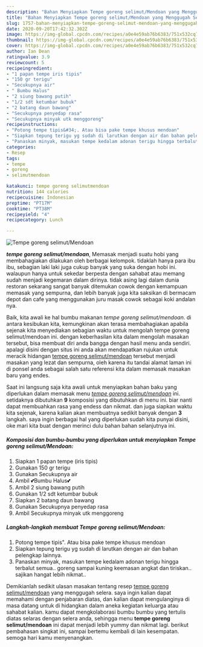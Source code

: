 ```yaml
---
description: "Bahan Menyiapkan Tempe goreng selimut/Mendoan yang Menggugah Selera"
title: "Bahan Menyiapkan Tempe goreng selimut/Mendoan yang Menggugah Selera"
slug: 1757-bahan-menyiapkan-tempe-goreng-selimut-mendoan-yang-menggugah-selera
date: 2020-09-20T17:42:32.302Z
image: https://img-global.cpcdn.com/recipes/a0e4e59ab76b6383/751x532cq70/tempe-goreng-selimutmendoan-foto-resep-utama.jpg
thumbnail: https://img-global.cpcdn.com/recipes/a0e4e59ab76b6383/751x532cq70/tempe-goreng-selimutmendoan-foto-resep-utama.jpg
cover: https://img-global.cpcdn.com/recipes/a0e4e59ab76b6383/751x532cq70/tempe-goreng-selimutmendoan-foto-resep-utama.jpg
author: Ian Dean
ratingvalue: 3.9
reviewcount: 5
recipeingredient:
- "1 papan tempe iris tipis"
- "150 gr terigu"
- "Secukupnya air"
- " Bumbu Halus"
- "2 siung bawang putih"
- "1/2 sdt ketumbar bubuk"
- "2 batang daun bawang"
- "Secukupnya penyedap rasa"
- "Secukupnya minyak utk menggoreng"
recipeinstructions:
- "Potong tempe tipis&#34;. Atau bisa pake tempe khusus mendoan"
- "Siapkan tepung terigu yg sudah di larutkan dengan air dan bahan pelengkap lainnya."
- "Panaskan minyak, masukan tempe kedalam adonan terigu hingga terbalut semua.. goreng sampai kuning keemasan angkat dan tiriskan.. sajikan hangat lebih nikmat.."
categories:
- Resep
tags:
- tempe
- goreng
- selimutmendoan

katakunci: tempe goreng selimutmendoan 
nutrition: 144 calories
recipecuisine: Indonesian
preptime: "PT17M"
cooktime: "PT38M"
recipeyield: "4"
recipecategory: Lunch

---
```



![Tempe goreng selimut/Mendoan](https://img-global.cpcdn.com/recipes/a0e4e59ab76b6383/751x532cq70/tempe-goreng-selimutmendoan-foto-resep-utama.jpg)

<b><i>tempe goreng selimut/mendoan</i></b>, Memasak menjadi suatu hobi yang membahagiakan dilakukan oleh berbagai kelompok. tidaklah hanya para ibu ibu, sebagian laki laki juga cukup banyak yang suka dengan hobi ini. walaupun hanya untuk sekedar berpesta dengan sahabat atau memang sudah menjadi kegemaran dalam dirinya. tidak asing lagi dalam dunia restoran sekarang sangat banyak ditemukan cowok dengan kemampuan memasak yang sempurna, dan lebih banyak juga kita saksikan di bermacam depot dan cafe yang menggunakan juru masak cowok sebagai koki andalan nya.

Baik, kita awali ke hal bumbu makanan <i>tempe goreng selimut/mendoan</i>. di antara kesibukan kita, kemungkinan akan terasa membahagiakan apabila sejenak kita menyediakan sebagian waktu untuk mengolah tempe goreng selimut/mendoan ini. dengan keberhasilan kita dalam mengolah masakan tersebut, bisa membuat diri anda bangga dengan hasil menu anda sendiri. apalagi disini dengan situs ini anda akan mendapatkan rujukan untuk meracik hidangan <u>tempe goreng selimut/mendoan</u> tersebut menjadi masakan yang lezat dan sempurna, oleh karena itu tandai alamat laman ini di ponsel anda sebagai salah satu referensi kita dalam memasak masakan baru yang endes.




Saat ini langsung saja kita awali untuk menyiapkan bahan baku yang diperlukan dalam memasak menu <u><i>tempe goreng selimut/mendoan</i></u> ini. setidaknya dibutuhkan <b>9</b> komposisi yang dibutuhkan di menu ini. biar nanti dapat membuahkan rasa yang endess dan nikmat. dan juga siapkan waktu kita sejenak, karena kalian akan membuatnya sedikit banyak dengan <b>3</b> langkah. saya ingin berbagai hal yang diperlukan sudah kita punyai disini, oke mari kita buat dengan merinci dulu bahan bahan selanjutnya ini.

<!--inarticleads1-->

##### Komposisi dan bumbu-bumbu yang diperlukan untuk menyiapkan Tempe goreng selimut/Mendoan:

1. Siapkan 1 papan tempe (iris tipis)
1. Gunakan 150 gr terigu
1. Gunakan Secukupnya air
1. Ambil  💕Bumbu Halus💕
1. Ambil 2 siung bawang putih
1. Gunakan 1/2 sdt ketumbar bubuk
1. Siapkan 2 batang daun bawang
1. Gunakan Secukupnya penyedap rasa
1. Ambil Secukupnya minyak utk menggoreng




<!--inarticleads2-->

##### Langkah-langkah membuat Tempe goreng selimut/Mendoan:

1. Potong tempe tipis&#34;. Atau bisa pake tempe khusus mendoan
1. Siapkan tepung terigu yg sudah di larutkan dengan air dan bahan pelengkap lainnya.
1. Panaskan minyak, masukan tempe kedalam adonan terigu hingga terbalut semua.. goreng sampai kuning keemasan angkat dan tiriskan.. sajikan hangat lebih nikmat..




Demikianlah sedikit ulasan masakan tentang resep <u>tempe goreng selimut/mendoan</u> yang menggugah selera. saya ingin kalian dapat memahami dengan penjabaran diatas, dan kalian dapat mengulanginya di masa datang untuk di hidangkan dalam aneka kegiatan keluarga atau sahabat kalian. kamu dapat mengkolaborasi bumbu bumbu yang tertulis diatas selaras dengan selera anda, sehingga menu <b>tempe goreng selimut/mendoan</b> ini dapat menjadi lebih yummy dan nikmat lagi. berikut pembahasan singkat ini, sampai bertemu kembali di lain kesempatan. semoga hari kamu menyenangkan.

